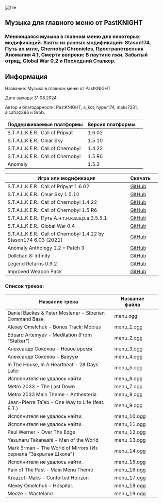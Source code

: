![file](https://github.com/user-attachments/assets/3b4b031b-bfb4-4466-a35c-52b7bbd130e1)
## Музыка для главного меню от PastKNIGHT
### Меняющаяся музыка в главном меню для некоторых модификаций. Взяты из разных модификаций: Stason174, Путь во мгле, Chernobyl Chronicles, Пространственная Аномалия 4.1, Смерти вопреки: В паутине лжи, Забытый отряд, Global War 0.2 и Последний Сталкер.
## Информация
Название: Музыка в главном меню от PastKNIGHT

Дата выхода: 31.08.2024

Автор и благодарности: PastKNIGHT, a_kot, hyper174, maks7231, alcatraz396 и Grob.

|Поддерживаемые платформы|Версия платформы||
|----|-----|-------|
|S.T.A.L.K.E.R.: Call of Pripyat|1.6.02|
|S.T.A.L.K.E.R.: Clear Sky|1.5.10|
|S.T.A.L.K.E.R.: Call of Chernobyl|1.4.22|
|S.T.A.L.K.E.R.: Call of Chernobyl|1.5 R6|
|Anomaly|1.5.2|

|Игра или модификация|Скачать||
|----|-----|-------|
|S.T.A.L.K.E.R.: Call of Pripyat 1.6.02|[GitHub](https://github.com/PastKNIGHT/MMMFSBPK/releases/tag/CoP1.6.02)|
|S.T.A.L.K.E.R.: Clear Sky 1.5.10|[GitHub](https://github.com/PastKNIGHT/MMMFSBPK/releases/tag/CS1.5.10)|
|S.T.A.L.K.E.R.: Call of Chernobyl 1.4.22|[GitHub](https://github.com/PastKNIGHT/MMMFSBPK/releases/tag/CoC1.4.22)|
|S.T.A.L.K.E.R.: Call of Chernobyl 1.5 R6|[GitHub](https://github.com/PastKNIGHT/MMMFSBPK/releases/tag/CoC1.5R6)|
|S.T.A.L.K.E.R.: Путь А.н.т.и.к.в.а.р.а 3.5.5.1|[GitHub](https://github.com/PastKNIGHT/MMMFSBPK/releases/tag/ANTIGUARY)|
|S.T.A.L.K.E.R.: Global War 0.4|[GitHub](https://github.com/PastKNIGHT/MMMFSBPK/releases/tag/GW0.4)|
|S.T.A.L.K.E.R.: Call of Chernobyl 1.4.22 by Stason174 6.03 (2021)|[GitHub](https://github.com/PastKNIGHT/MMMFSBPK/releases/tag/Stason174-6.03)|
|Anomaly Anthology 1.2 + Patch 3|[GitHub](https://github.com/PastKNIGHT/MMMFSBPK/releases/tag/Anthology)|
|Dollchan 8: Infinity|[GitHub](https://github.com/PastKNIGHT/MMMFSBPK/releases/tag/D8I)|
|Legend Returns 0.9.2|[GitHub](https://github.com/PastKNIGHT/MMMFSBPK/releases/tag/LR0.9.2)|
|Improved Weapon Pack|[GitHub](https://github.com/PastKNIGHT/MMMFSBPK/releases/tag/IWP)|

### Список треков:
|Название трека|Название файла||
|----|-----|-------|
|Daniel Backes & Peter Moslener - Siberian Command Base|menu.ogg|
|Alexey Omelchuk - Bonus Track: Mobius|menu_1.ogg|
|Eduard Artemyev - Meditation (From "Stalker")|menu_2.ogg|
|Александр Соколов - Новое время|menu_3.ogg|
|Александр Соколов - Вакуум|menu_4.ogg|
|In The House, In A Heartbeat - 28 Days Later|menu_5.ogg|
|Исполнителя не удалось найти.|menu_6.ogg|
|Metro 2033 - The Last Down|menu_7.ogg|
|Metro 2033 Main Theme - Anthesteria|menu_8.ogg|
|Jean-Pierre Taïeb - One Way to Life (feat. E.T.)|menu_9.ogg|
|Исполнителя не удалось найти.|menu_10.ogg|
|Исполнителя не удалось найти.|menu_11.ogg|
|Paul Werner - Over The Edge|menu_12.ogg|
|Yasuharu Takanashi - Man of the World|menu_13.ogg|
|Mark Erman - The World of Mirrors (Из сериала "Закрытая Школа")|menu_14.ogg|
|Исполнителя не удалось найти.|menu_15.ogg|
|Pain of The Past - Main Menu Theme|menu_16.ogg|
|Kreazot-Maks - Contorted Horizon|menu_17.ogg|
|Alexey Omelchuk - Hospital.|menu_18.ogg|
|Mooze - Wasteland.|menu_19.ogg|
